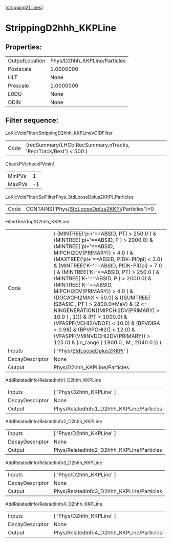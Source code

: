 [[stripping21 lines]](./stripping21-index)

# StrippingD2hhh_KKPLine

## Properties:

|                |                              |
|----------------|------------------------------|
| OutputLocation | Phys/D2hhh_KKPLine/Particles |
| Postscale      | 1.0000000                    |
| HLT            | None                         |
| Prescale       | 1.0000000                    |
| L0DU           | None                         |
| ODIN           | None                         |

## Filter sequence:

LoKi::VoidFilter/StrippingD2hhh_KKPLineVOIDFilter

|      |                                                                 |
|------|-----------------------------------------------------------------|
| Code | (recSummary(LHCb.RecSummary.nTracks, 'Rec/Track/Best') \< 500 ) |

CheckPV/checkPVmin1

|        |     |
|--------|-----|
| MinPVs | 1   |
| MaxPVs | -1  |

LoKi::VoidFilter/SelFilterPhys_StdLooseDplus2KKPi_Particles

|      |                                                                                                      |
|------|------------------------------------------------------------------------------------------------------|
| Code | CONTAINS('Phys/[StdLooseDplus2KKPi](./stripping21-commonparticles-stdloosedplus2kkpi)/Particles')\>0 |

FilterDesktop/D2hhh_KKPLine

|                 |                                                                                                                                                                                                                                                                                                                                                                                                                                                                                                                                                                                                                                                                                  |
|-----------------|----------------------------------------------------------------------------------------------------------------------------------------------------------------------------------------------------------------------------------------------------------------------------------------------------------------------------------------------------------------------------------------------------------------------------------------------------------------------------------------------------------------------------------------------------------------------------------------------------------------------------------------------------------------------------------|
| Code            | ( (MINTREE('pi+'==ABSID, PT) \> 250.0 ) & (MINTREE('pi+'==ABSID, P ) \> 2000.0) & (MINTREE('pi+'==ABSID, MIPCHI2DV(PRIMARY)) \> 4.0 ) & (MAXTREE('pi+'==ABSID, PIDK-PIDpi) \< 3.0) & (MINTREE('K-'==ABSID, PIDK-PIDpi) \> 7.0 ) & (MINTREE('K-'==ABSID, PT) \> 250.0 ) & (MINTREE('K-'==ABSID, P ) \> 2000.0) & (MINTREE('K-'==ABSID, MIPCHI2DV(PRIMARY)) \> 4.0 ) & (DOCACHI2MAX \< 50.0) & ((SUMTREE( ISBASIC , PT ) \> 2800.0\*MeV) & (2 \<= NINGENERATION((MIPCHI2DV(PRIMARY) \> 10.0 ) , 1))) & (PT \> 1000.0) & (VFASPF(VCHI2/VDOF) \< 10.0) & (BPVDIRA \> 0.98) & (BPVIPCHI2() \< 12.0) & (VFASPF(VMINVDCHI2DV(PRIMARY)) \> 125.0) & (in_range ( 1800.0 , M , 2040.0 )) ) |
| Inputs          | [ 'Phys/[StdLooseDplus2KKPi](./stripping21-commonparticles-stdloosedplus2kkpi)' ]                                                                                                                                                                                                                                                                                                                                                                                                                                                                                                                                                                                              |
| DecayDescriptor | None                                                                                                                                                                                                                                                                                                                                                                                                                                                                                                                                                                                                                                                                             |
| Output          | Phys/D2hhh_KKPLine/Particles                                                                                                                                                                                                                                                                                                                                                                                                                                                                                                                                                                                                                                                     |

AddRelatedInfo/RelatedInfo1_D2hhh_KKPLine

|                 |                                           |
|-----------------|-------------------------------------------|
| Inputs          | [ 'Phys/D2hhh_KKPLine' ]                |
| DecayDescriptor | None                                      |
| Output          | Phys/RelatedInfo1_D2hhh_KKPLine/Particles |

AddRelatedInfo/RelatedInfo2_D2hhh_KKPLine

|                 |                                           |
|-----------------|-------------------------------------------|
| Inputs          | [ 'Phys/D2hhh_KKPLine' ]                |
| DecayDescriptor | None                                      |
| Output          | Phys/RelatedInfo2_D2hhh_KKPLine/Particles |

AddRelatedInfo/RelatedInfo3_D2hhh_KKPLine

|                 |                                           |
|-----------------|-------------------------------------------|
| Inputs          | [ 'Phys/D2hhh_KKPLine' ]                |
| DecayDescriptor | None                                      |
| Output          | Phys/RelatedInfo3_D2hhh_KKPLine/Particles |

AddRelatedInfo/RelatedInfo4_D2hhh_KKPLine

|                 |                                           |
|-----------------|-------------------------------------------|
| Inputs          | [ 'Phys/D2hhh_KKPLine' ]                |
| DecayDescriptor | None                                      |
| Output          | Phys/RelatedInfo4_D2hhh_KKPLine/Particles |
